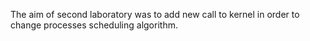 The aim of second laboratory was to add new call to kernel in order to change processes scheduling algorithm.
